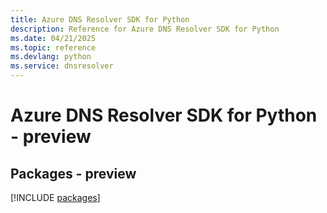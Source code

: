 ```yaml
---
title: Azure DNS Resolver SDK for Python
description: Reference for Azure DNS Resolver SDK for Python
ms.date: 04/21/2025
ms.topic: reference
ms.devlang: python
ms.service: dnsresolver
---
```

# Azure DNS Resolver SDK for Python - preview
## Packages - preview
[!INCLUDE [packages](dns-resolver-index.md)]